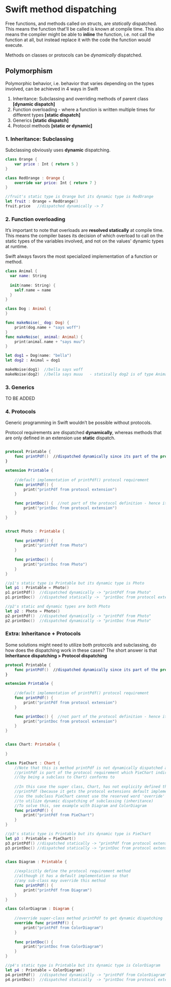 # Swift method dispatching

Free functions, and methods called on structs, are _statically_ dispatched. 
This means the function that'll be called is known at compile time. 
This also means the compiler might be able to **inline** the function, i.e. not call the function at all, but instead replace it with the code the function would execute.

Methods on classes or protocols can be _dynamically_ dispatched. 

## Polymorphism
Polymorphic behavior, i.e. behavior that varies depending on the types involved, can be achieved in 4 ways in Swift

1. Inheritance: Subclassing and overriding methods of parent class **[dynamic dispatch]**
2. Function overloading - where a function is written multiple times for different types **[static dispatch]**
3. Generics **[static dispatch]**
4. Protocol methods **[static or dynamic]**

### 1. Inheritance: Subclassing
Subclassing obviously uses **dynamic** dispatching.

```swift
class Orange {
    var price : Int { return 5 }
}

class RedOrange : Orange {
    override var price: Int { return 7 }
}

//fruit's static type is Orange but its dynamic type is RedOrange
let fruit : Orange = RedOrange()
fruit.price   //dispatched dynamically -> 7
```


### 2. Function overloading  
It’s important to note that overloads are **resolved statically** at compile time. 
This means the compiler bases its decision of which overload to call on the static types of the variables involved, and not on the values' dynamic types at runtime.

Swift always favors the most specialized implementation of a function or method.

```swift
class Animal {
  var name: String
  
  init(name: String) {
    self.name = name
  }
}

class Dog : Animal {
}

func makeNoise(_ dog: Dog) {
    print(dog.name + "says woff")
}
func makeNoise(_ animal: Animal) {
    print(animal.name + "says muu")
}

let dog1 = Dog(name: "bella")
let dog2 : Animal = dog1

makeNoise(dog1)  //bella says woff
makeNoise(dog2)  //bella says muuu   - statically dog2 is of type Animal and not Dog
```

### 3. Generics

TO BE ADDED


### 4. Protocols
Generic programming in Swift wouldn’t be possible without protocols.

Protocol requirements are dispatched **dynamically**, whereas methods that are only defined in an extension use **static** dispatch.

```swift

protocol Printable {
    func printPdf()  //dispatched dynamically since its part of the protocol requirement
}

extension Printable {
    
    //default implementation of printPdf() protocol requirement
    func printPdf() {
        print("printPdf from protocol extension")
    }

    func printDoc() {  //not part of the protocol definition - hence its statically dispatched
        print("printDoc from protocol extension")
    }
}


struct Photo : Printable {
    
    func printPdf() {
        print("printPdf from Photo")
    }
    
    func printDoc() {
        print("printDoc from Photo")
    }
}

//p1's static type is Printable but its dynamic type is Photo
let p1 : Printable = Photo()
p1.printPdf()  //dispatched dynamically -> "printPdf from Photo"
p1.printDoc()  //dispatched statically ->  "printDoc from protocol extension"

//p2's static and dynamic types are both Photo
let p2 : Photo = Photo()
p2.printPdf()  //dispatched dynamically -> "printPdf from Photo"
p2.printDoc()  //dispatched dynamically -> "printDoc from Photo"

```

### Extra: Inheritance + Protocols
Some solutions might need to utilize both protocols and subclassing, do how does the dispatching work in these cases? 
The short answer is that **Inheritance dispatching > Protocol dispatching**

```swift
protocol Printable {
    func printPdf()  //dispatched dynamically since its part of the protocol requirement
}

extension Printable {
    
    //default implementation of printPdf() protocol requirement
    func printPdf() {
        print("printPdf from protocol extension")
    }

    func printDoc() {  //not part of the protocol definition - hence its statically dispatched
        print("printDoc from protocol extension")
    }
}


class Chart: Printable {
    
}

class PieChart : Chart {
    //Note that this is method printPdf is not dynamically dispatched although
    //printPdf is part of the protocol requirement which PieChart indirectly
    //(by being a subclass to Chart) conforms to
    
    //In this case the super class, Chart, has not explicity defined the method
    //printPdf (because it gets the protocol extensions default implementation),
    //so the subclass PieChart cannot use the reserved word 'override' in order
    //to utilize dynamic dispatching of subclassing (inheritance)
    //To solve this, see example with Diagram and ColorDiagram
    func printPdf() {
        print("printPdf from PieChart")
    }
}

//p3's static type is Printable but its dynamic type is PieChart
let p3 : Printable = PieChart()
p3.printPdf() //dispatched statically -> "printPdf from protocol extension"
p3.printDoc() //dispatched statically -> "printDoc from protocol extension"


class Diagram : Printable {
    
    //explicitly define the protocol requirement method
    //although it has a default implementation so that
    //any sub-class may override this method
    func printPdf() {
        print("printPdf from Diagram")
    }
}

class ColorDiagram : Diagram {
    
    //override super-class method printPdf to get dynamic dispatching
    override func printPdf() {
        print("printPdf from ColorDiagram")
    }
    
    func printDoc() {
        print("printDoc from ColorDiagram")
    }
}

//p4's static type is Printable but its dynamic type is ColorDiagram
let p4 : Printable = ColorDiagram()
p4.printPdf()  //dispatched dynamically -> "printPdf from ColorDiagram"
p4.printDoc()  //dispatched statically  -> "printDoc from protocol extension"
```


